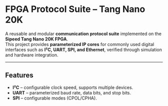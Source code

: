 # FPGA Protocol Suite – Tang Nano 20K

A reusable and modular **communication protocol suite** implemented on the **Sipeed Tang Nano 20K FPGA**.  
This project provides **parameterized IP cores** for commonly used digital interfaces such as **I²C, UART, SPI, and Ethernet**, verified through simulation and hardware integration.

---

## Features
- **I²C** – configurable clock speed, supports multiple devices.  
- **UART** – parameterized baud rate, data bits, and stop bits.  
- **SPI** – configurable modes (CPOL/CPHA).  